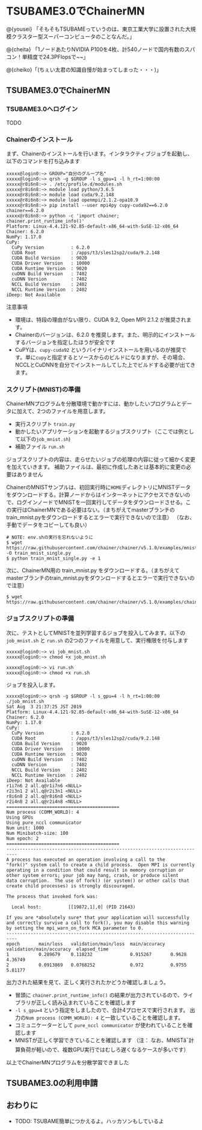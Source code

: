 
# TSUBAME3.0でChainerMN

@<icon>{yousei} 「そもそもTSUBAMEっていうのは、東京工業大学に設置された大規模クラスター型スーパーコンピュータのことなんだ。」

@<icon>{cheita} 「1ノードあたりNVIDIA P100を4枚、計540ノードで国内有数のスパコン！単精度で24.3PFlopsで~~」

@<icon>{cheiko}「(ちぇい太君の知識自慢が始まってしまった・・・)」

## TSUBAME3.0でChainerMN
### TSUBAME3.0へログイン
TODO

### Chainerのインストール
まず、Chainerのインストールを行います。インタラクティブジョブを起動し、以下のコマンドを打ち込みます

```
xxxxx@login0:~> GROUP="自分のグループ名"
xxxxx@login0:~> qrsh -g $GROUP -l s_gpu=1 -l h_rt=1:00:00
xxxxx@r8i6n8:~> . /etc/profile.d/modules.sh
xxxxx@r8i6n8:~> module load python/3.6.5
xxxxx@r8i6n8:~> module load cuda/9.2.148
xxxxx@r8i6n8:~> module load openmpi/2.1.2-opa10.9
xxxxx@r8i6n8:~> pip install --user mpi4py cupy-cuda92==6.2.0 chainer==6.2.0 
xxxxx@r8i6n8:~> python -c 'import chainer; chainer.print_runtime_info()'
Platform: Linux-4.4.121-92.85-default-x86_64-with-SuSE-12-x86_64
Chainer: 6.2.0
NumPy: 1.17.0
CuPy:
  CuPy Version          : 6.2.0
  CUDA Root             : /apps/t3/sles12sp2/cuda/9.2.148
  CUDA Build Version    : 9020
  CUDA Driver Version   : 10000
  CUDA Runtime Version  : 9020
  cuDNN Build Version   : 7402
  cuDNN Version         : 7402
  NCCL Build Version    : 2402
  NCCL Runtime Version  : 2402
iDeep: Not Available
```

注意事項
 * 環境は、特段の理由がない限り、CUDA 9.2, Open MPI 2.1.2 が推奨されます。
 * Chainerのバージョンは、6.2.0 を推奨します。また、明示的にインストールするバージョンを指定したほうが安全です
 * CuPYは、`cupy-cuda92` というバイナリインストールを用いるのが推奨です。単に`cupy`と指定するとソースからのビルドになりますが、その場合、NCCLとCuDNNを自分でインストールしてした上でビルドする必要が出てきます。

### スクリプト(MNIST)の準備

ChainerMNプログラムを分散環境で動かすには、動かしたいプログラムとデータに加えて、2つのファイルを用意します。

 * 実行スクリプト `train.py`
 * 動かしたいアプリケーションを起動するジョブスクリプト（ここでは例として以下の`job_mnist.sh`)
 * 補助ファイル `run.sh` 
 
ジョブスクリプトの内容は、走らせたいジョブの処理の内容に従って細かく変更を加えていきます。
補助ファイルは、最初に作成したあとは基本的に変更の必要はありません


ChainerのMNISTサンプルは、初回実行時に`HOME`ディレクトリにMNISTデータをダウンロードする。計算ノードからはインターネットにアクセスできないので、ログインノードでMNISTを一回実行してデータをダウンロードさせる。この実行はChainerMNである必要はない。（まちがえてmasterブランチのtrain_mnist.pyをダウンロードするとエラーで実行できないので注意）
（なお、手動でデータをコピーしても良い）

```
# NOTE: env.shの実行を忘れないように
$ wget https://raw.githubusercontent.com/chainer/chainer/v5.1.0/examples/mnist/train_mnist.py -O train_mnist_single.py
$ python train_mnist_single.py -e 1
```

次に、ChainerMN用の train_mnist.py をダウンロードする。（まちがえてmasterブランチのtrain_mnist.pyをダウンロードするとエラーで実行できないので注意）

```
$ wget https://raw.githubusercontent.com/chainer/chainer/v5.1.0/examples/chainermn/mnist/train_mnist.py
```


### ジョブスクリプトの準備
次に、テストとしてMNISTを並列学習するジョブを投入してみます。以下の `job_mnist.sh` と `run.sh` の2つのファイルを用意して、実行権限を付与します

```
xxxxx@login0:~> vi job_mnist.sh
xxxxx@login0:~> chmod +x job_mnist.sh

xxxxx@login0:~> vi run.sh
xxxxx@login0:~> chmod +x run.sh
```

ジョブを投入します。

```
xxxxx@login0:~> qrsh -g $GROUP -l s_gpu=4 -l h_rt=1:00:00 ./job_mnist.sh
Sat Aug  3 21:37:25 JST 2019
Platform: Linux-4.4.121-92.85-default-x86_64-with-SuSE-12-x86_64
Chainer: 6.2.0
NumPy: 1.17.0
CuPy:
  CuPy Version          : 6.2.0
  CUDA Root             : /apps/t3/sles12sp2/cuda/9.2.148
  CUDA Build Version    : 9020
  CUDA Driver Version   : 10000
  CUDA Runtime Version  : 9020
  cuDNN Build Version   : 7402
  cuDNN Version         : 7402
  NCCL Build Version    : 2402
  NCCL Runtime Version  : 2402
iDeep: Not Available
r1i7n6 2 all.q@r1i7n6 <NULL>
r2i3n1 2 all.q@r2i3n1 <NULL>
r8i6n8 2 all.q@r8i6n8 <NULL>
r2i4n8 2 all.q@r2i4n8 <NULL>
==========================================
Num process (COMM_WORLD): 4
Using GPUs
Using pure_nccl communicator
Num unit: 1000
Num Minibatch-size: 100
Num epoch: 2
==========================================
--------------------------------------------------------------------------
A process has executed an operation involving a call to the
"fork()" system call to create a child process.  Open MPI is currently
operating in a condition that could result in memory corruption or
other system errors; your job may hang, crash, or produce silent
data corruption.  The use of fork() (or system() or other calls that
create child processes) is strongly discouraged.

The process that invoked fork was:

  Local host:          [[19872,1],0] (PID 21643)

If you are *absolutely sure* that your application will successfully
and correctly survive a call to fork(), you may disable this warning
by setting the mpi_warn_on_fork MCA parameter to 0.
--------------------------------------------------------------------------
epoch       main/loss   validation/main/loss  main/accuracy  validation/main/accuracy  elapsed_time
1           0.289679    0.118232              0.915267       0.9628                    4.36749
2           0.0913869   0.0768252             0.972          0.9755                    5.81177
```

出力された結果を見て、正しく実行されたかどうか確認しましょう。
 * 冒頭に `chainer.print_runtime_info()` の結果が出力されているので、ライブラリが正しく読み込まれていることを確認します
 * `-l s_gpu=4` という指定をしましたので、合計4プロセスで実行されます。 出力の`Num process (COMM_WORLD): 4` と一致していることを確認します。
 * コミュニケーターとして `pure_nccl communicator` が使われていることを確認します
 * MNISTが正しく学習できていることを確認します （注： なお、MNISTã¯計算負荷が軽いので、複数GPU実行ではむしろ遅くなるケースが多いです）

以上でChainerMNプログラムを分散学習できました


## TSUBAME3.0の利用申請

## おわりに
- TODO: TSUBAME簡単につかえるよ。ハッカソンもしているよ
